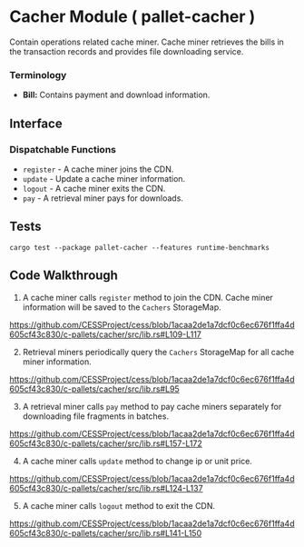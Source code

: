 # Cacher Module ( pallet-cacher )

Contain operations related cache miner. Cache miner retrieves the bills in the transaction records and provides file downloading service.

### Terminology

* **Bill:** Contains payment and download information.

## Interface

### Dispatchable Functions
* `register` - A cache miner joins the CDN.
* `update` - Update a cache miner information.
* `logout` - A cache miner exits the CDN.
* `pay` - A retrieval miner pays for downloads.

## Tests
```
cargo test --package pallet-cacher --features runtime-benchmarks
```

## Code Walkthrough
1. A cache miner calls `register` method to join the CDN. Cache miner information will be saved to the `Cachers` StorageMap.

https://github.com/CESSProject/cess/blob/1acaa2de1a7dcf0c6ec676f1ffa4d605cf43c830/c-pallets/cacher/src/lib.rs#L109-L117

2. Retrieval miners periodically query the `Cachers` StorageMap for all cache miner information.

https://github.com/CESSProject/cess/blob/1acaa2de1a7dcf0c6ec676f1ffa4d605cf43c830/c-pallets/cacher/src/lib.rs#L95

3. A retrieval miner calls `pay` method to pay cache miners separately for downloading file fragments in batches.

https://github.com/CESSProject/cess/blob/1acaa2de1a7dcf0c6ec676f1ffa4d605cf43c830/c-pallets/cacher/src/lib.rs#L157-L172

4. A cache miner calls `update` method to change ip or unit price.

https://github.com/CESSProject/cess/blob/1acaa2de1a7dcf0c6ec676f1ffa4d605cf43c830/c-pallets/cacher/src/lib.rs#L124-L137

5. A cache miner calls `logout` method to exit the CDN.

https://github.com/CESSProject/cess/blob/1acaa2de1a7dcf0c6ec676f1ffa4d605cf43c830/c-pallets/cacher/src/lib.rs#L141-L150
